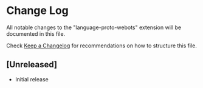# Change Log

All notable changes to the "language-proto-webots" extension will be documented in this file.

Check [Keep a Changelog](http://keepachangelog.com/) for recommendations on how to structure this file.

## [Unreleased]

- Initial release
